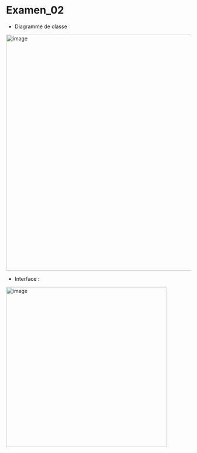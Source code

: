 # Examen_02
- Diagramme de classe 
<img width="644" alt="image" src="https://user-images.githubusercontent.com/98240453/202813504-fcd07466-6954-432e-bfdb-79feeca93def.png">

- Interface : 

<img width="437" alt="image" src="https://user-images.githubusercontent.com/98240453/203423153-63734a7c-217d-4096-b7bb-fdea94da6efb.png">
